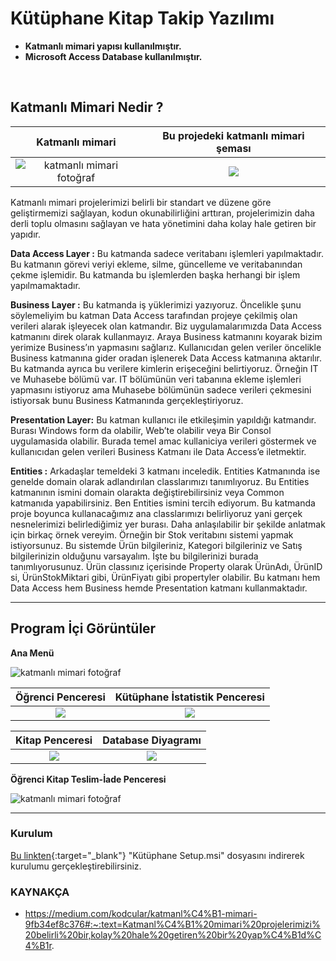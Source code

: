 # Kütüphane Kitap Takip Yazılımı


* **Katmanlı mimari yapısı kullanılmıştır.**
* **Microsoft Access Database kullanılmıştır.** 

<br>

## Katmanlı Mimari Nedir ?

Katmanlı mimari             |  Bu projedeki katmanlı mimari şeması
:-------------------------:|:-------------------------:
 ![katmanlı mimari fotoğraf](https://drive.google.com/uc?export=view&id=1l_0DetYAh_VsJ4Vzv4ZiIgtFwHNFTdCJ) |  ![](https://drive.google.com/uc?export=view&id=1TQOM54mLihqtjLWEHranAsE9wQtQ0HYR)


Katmanlı mimari projelerimizi belirli bir standart ve düzene göre geliştirmemizi sağlayan, kodun okunabilirliğini arttıran, projelerimizin daha derli toplu olmasını sağlayan ve hata yönetimini daha kolay hale getiren bir yapıdır.

**Data Access Layer :** Bu katmanda sadece veritabanı işlemleri yapılmaktadır. Bu katmanın görevi veriyi ekleme, silme, güncelleme ve veritabanından çekme işlemidir. Bu katmanda bu işlemlerden başka herhangi bir işlem yapılmamaktadır.

**Business Layer :** Bu katmanda iş yüklerimizi yazıyoruz. Öncelikle şunu söylemeliyim bu katman Data Access tarafından projeye çekilmiş olan verileri alarak işleyecek olan katmandır. Biz uygulamalarımızda Data Access katmanını direk olarak kullanmayız. Araya Business katmanını koyarak bizim yerimize Business’ın yapmasını sağlarız. Kullanıcıdan gelen veriler öncelikle Business katmanına gider oradan işlenerek Data Access katmanına aktarılır. Bu katmanda ayrıca bu verilere kimlerin erişeceğini belirtiyoruz. Örneğin IT ve Muhasebe bölümü var. IT bölümünün veri tabanına ekleme işlemleri yapmasını istiyoruz ama Muhasebe bölümünün sadece verileri çekmesini istiyorsak bunu Business Katmanında gerçekleştiriyoruz.

**Presentation Layer:** Bu katman kullanıcı ile etkileşimin yapıldığı katmandır. Burası Windows form da olabilir, Web’te olabilir veya Bir Consol uygulamasida olabilir. Burada temel amac kullaniciya verileri göstermek ve kullanıcıdan gelen verileri Business Katmanı ile Data Access’e iletmektir.

**Entities :** Arkadaşlar temeldeki 3 katmanı inceledik. Entities Katmanında ise genelde domain olarak adlandırılan classlarımızı tanımlıyoruz. Bu Entities katmanının ismini domain olarakta değiştirebilirsiniz veya Common katmanıda yapabilirsiniz. Ben Entities ismini tercih ediyorum. Bu katmanda proje boyunca kullanacağımız ana classlarımızı belirliyoruz yani gerçek nesnelerimizi belirlediğimiz yer burası. Daha anlaşılabilir bir şekilde anlatmak için birkaç örnek vereyim. Örneğin bir Stok veritabını sistemi yapmak istiyorsunuz. Bu sistemde Ürün bilgileriniz, Kategori bilgileriniz ve Satış bilgilerinizin olduğunu varsayalım. İşte bu bilgilerinizi burada tanımlıyorusunuz. Ürün classınız içerisinde Property olarak ÜrünAdı, ÜrünID si, ÜrünStokMiktari gibi, ÜrünFiyatı gibi propertyler olabilir. Bu katmanı hem Data Access hem Business hemde Presentation katmanı kullanmaktadır.

-------------------------------------------------------

## Program İçi Görüntüler

**Ana Menü**

![katmanlı mimari fotoğraf](https://drive.google.com/uc?export=view&id=1UEnplN3xr529eZ5SRpKEd4PCiXg60hSH)

**Öğrenci Penceresi**         |  **Kütüphane İstatistik Penceresi**
:-------------------------:|:-------------------------:
![](https://drive.google.com/uc?export=view&id=11eL0ROGJNOoa4UlSFwxUdEZ3AOfJFe-Q)  |  ![](https://drive.google.com/uc?export=view&id=1Zl38i_xMULxc1giEwvegezYsuK2HIGr1)


**Kitap Penceresi**         |  **Database Diyagramı**
:-------------------------:|:-------------------------:
![](https://drive.google.com/uc?export=view&id=15o8UVLX3Ngd1aCmVFmILPwijzB1KYV-c)  |  ![](https://drive.google.com/uc?export=view&id=17QMUDT5zmuT4XKHTLoq2vypl23gjdRDd)

**Öğrenci Kitap Teslim-İade Penceresi**

![katmanlı mimari fotoğraf](https://drive.google.com/uc?export=view&id=142pWsbgBM50ODslKtxkCAnJYsN3H8bU2)

------------------------------------------------------

### Kurulum
[Bu linkten](https://drive.google.com/file/d/1qjv8eTM4m7whCT78r_yg_VhatHB6iCDF/view?usp=sharing){:target="_blank"} "Kütüphane Setup.msi" dosyasını indirerek kurulumu gerçekleştirebilirsiniz. 

### KAYNAKÇA

* https://medium.com/kodcular/katmanl%C4%B1-mimari-9fb34ef8c376#:~:text=Katmanl%C4%B1%20mimari%20projelerimizi%20belirli%20bir,kolay%20hale%20getiren%20bir%20yap%C4%B1d%C4%B1r.


